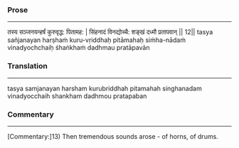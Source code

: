 ### Prose 
 --- 
तस्य सञ्जनयन्हर्षं कुरुवृद्ध: पितामह: |
सिंहनादं विनद्योच्चै: शङ्खं दध्मौ प्रतापवान् || 12||
tasya sañjanayan harṣhaṁ kuru-vṛiddhaḥ pitāmahaḥ
siṁha-nādaṁ vinadyochchaiḥ śhaṅkhaṁ dadhmau pratāpavān

### Translation 
 --- 
tasya samjanayan harsham kurubriddhah pitamahah singhanadam vinadyocchaih shankham dadhmou pratapaban

### Commentary 
 --- 
[Commentary:]13) Then tremendous sounds arose - of horns, of drums.